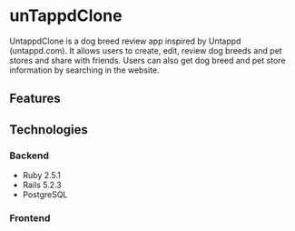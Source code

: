 # unTappdClone

UntappdClone is a dog breed review app inspired by Untappd (untappd.com). It allows users to create, edit, review dog breeds and pet stores and share with friends. Users can also get dog breed and pet store information by searching in the website.

## Features

## Technologies

### Backend

* Ruby 2.5.1
* Rails 5.2.3
* PostgreSQL

### Frontend
